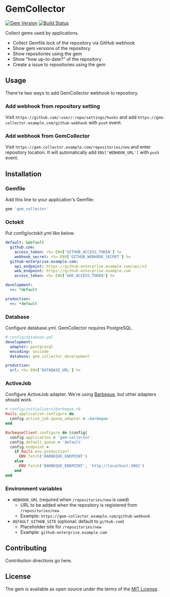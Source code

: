 # GemCollector
[![Gem Version](https://badge.fury.io/rb/gem_collector.svg)](https://badge.fury.io/rb/gem_collector)
[![Build Status](https://travis-ci.org/cookpad/gem_collector.svg?branch=master)](https://travis-ci.org/cookpad/gem_collector)

Collect gems used by applications.

- Collect Gemfile.lock of the repository via GitHub webhook
- Show gem versions of the repository
- Show repositories using the gem
- Show "how up-to-date?" of the repository
- Create a issue to repositories using the gem

## Usage
There're two ways to add GemCollector webhook to repository.

### Add webhook from repository setting
Visit `https://github.com/:user/:repo/settings/hooks` and add `https://gem-collector.example.com/github-webhook` with `push` event.

### Add webhook from GemCollector
Visit `https://gem-collector.example.com/repositories/new` and enter repository location.
It will automatically add `ENV['WEBHOOK_URL']` with `push` event.

## Installation
### Gemfile
Add this line to your application's Gemfile:

```ruby
gem 'gem_collector'
```

### Octokit
Put config/octokit.yml like below.

```yaml
default: &default
  github.com:
    access_token: <%= ENV['GITHUB_ACCESS_TOKEN'] %>
    webhook_secret: <%= ENV['GITHUB_WEBHOOK_SECRET'] %>
  github-enterprise.example.com:
    api_endpoint: https://github-enterprise.example.com/api/v3
    web_endpoint: https://github-enterprise.example.com
    access_token: <%= ENV['GHE_ACCESS_TOKEN'] %>

development:
  <<: *default

production:
  <<: *default
```

### Database
Configure database.yml. GemCollector requires PostgreSQL.

```yaml
# config/database.yml
development:
  adapter: postgresql
  encoding: unicode
  database: gem_collector_development

production:
  url: <%= ENV['DATABASE_URL'] %>
```

### ActiveJob
Configure ActiveJob adapter. We're using [Barbeque](https://github.com/cookpad/barbeque), but other adapters should work.

```ruby
# config/initializers/barbeque.rb
Rails.application.configure do
  config.active_job.queue_adapter = :barbeque
end

BarbequeClient.configure do |config|
  config.application = 'gem-collector'
  config.default_queue = 'default'
  config.endpoint =
    if Rails.env.production?
      ENV.fetch('BARBEQUE_ENDPOINT')
    else
      ENV.fetch('BARBEQUE_ENDPOINT', 'http://localhost:3003')
    end
end
```

### Environment variables
- `WEBHOOK_URL` (required when `/repositories/new` is used)
  - URL to be added when the repository is registered from `/repositories/new`
  - Example: `https://gem-collector.example.com/github-webhook`
- `DEFAULT_GITHUB_SITE` (optional: default to `github.com`)
  - Placeholder site for `/repositories/new`
  - Example: `github-enterprise.example.com`

## Contributing
Contribution directions go here.

## License
The gem is available as open source under the terms of the [MIT License](http://opensource.org/licenses/MIT).
